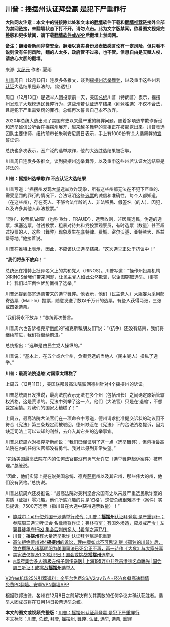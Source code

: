  <h2>川普：摇摆州认证拜登赢 是犯下严重罪行</h2> <p class="notice"><b>大陆网友注意：本文中的链接除此处和文末的<a href="https://github.com/bannedbook/fanqiang" >翻墙</a>软件下载和<a href="https://github.com/killgcd/justmysocks/blob/master/README.md">翻墙推荐</a>链接外全部为禁网链接，未翻墙状态下打不开，请勿点击。此为文字版禁闻，欲看图文视频完整版和更多禁闻，请下载<a href="https://github.com/bannedbook/fanqiang">翻墙软件或APP</a>后翻墙上禁闻网。</p><p>备注：翻墙看新闻非常安全，翻墙以真实身份发表敏感言论有一定风险，但只看不说则没有任何风险，翻的人太多，政府管不过来，也不管。信息自由是天赋人权，请放心大胆的翻墙。</b></p>  <div class="entry"> <p>来源:&nbsp;<span class='wp_keywordlink_affiliate'><a href="http://www.epochtimes.com/" title="大纪元" target="_blank">大纪元</a></span>                            作者:&nbsp;夏雨                                                 </p> <p><a href="https://www.bannedbook.org/bnews/tag/%e5%b7%9d%e6%99%ae/" class="st_tag internal_tag" rel="tag" title="标签 川普 下的日志">川普</a>周日（12月13日）连发多条推文，谈到<a href="https://www.bannedbook.org/bnews/tag/%E6%91%87%E6%91%86%E5%B7%9E/" class="st_tag internal_tag" rel="tag" title="标签 摇摆州 下的日志">摇摆州</a><a href="https://www.bannedbook.org/bnews/tag/%e9%80%89%e4%b8%be/" class="st_tag internal_tag" rel="tag" title="标签 选举 下的日志">选举</a><a href="https://www.bannedbook.org/bnews/tag/%E8%88%9E%E5%BC%8A/" class="st_tag internal_tag" rel="tag" title="标签 舞弊 下的日志">舞弊</a>，以及重申这些州若<a href="https://www.bannedbook.org/bnews/tag/%E8%AE%A4%E8%AF%81/" class="st_tag internal_tag" rel="tag" title="标签 认证 下的日志">认证</a>大选结果是非法的。（路透社）</p> <p>周日（12月13日）是选举人团投票前一天，美国<a href="https://www.bannedbook.org/bnews/tag/%e6%80%bb%e7%bb%9f/" class="st_tag internal_tag" rel="tag" title="标签 总统 下的日志">总统</a>川普（特朗普）表示，摇摆州发现了大规模选民舞弊行为，这些州若认证选举结果（<a href="https://www.bannedbook.org/bnews/tag/%e6%8b%9c%e7%99%bb/" class="st_tag internal_tag" rel="tag" title="标签 拜登 下的日志">拜登</a>胜选）不仅不合法，且是犯下严重需受罚的罪行。总统再次誓言自己永不放弃。</p> <p>2020年总统大选出现了美国有史以来最严重的舞弊问题，随着多项选举欺诈诉讼和选举诚信公听会在摇摆州展开，越来越多舞弊的真相正在被揭露出来。川普竞选团队主要律师、纽约前市长朱利安尼周日表示，手上有1000份有关大选舞弊的<span class='wp_keywordlink'><a href="https://www.bannedbook.org/forum5/topic17.html" title="宣誓与预言" target="_blank">宣誓</a></span>证词。</p> <p>总统也多次表示，因广泛的选举欺诈，他的大选胜选结果被窃取。</p> <p>川普周日连发多条推文，谈到摇摆州选举舞弊，以及重申这些州若认证大选结果是非法的。</p>  <p><strong>川普：摇摆州选举欺诈 不应认证大选结果</strong></p> <p>川普写道：“摇摆州发现大量选举欺诈现象，所有这些州都无法在不犯下严重的、需受惩罚的罪行的情况下，合法证明这些<a href="https://www.bannedbook.org/bnews/tag/%E9%80%89%E7%A5%A8/" class="st_tag internal_tag" rel="tag" title="标签 选票 下的日志">选票</a>的诚信和准确性。每个人都知道，（在这些州），存在死人、不够合法年龄的人、非法移民、假签名（的人）、囚犯，以及许多其他人非法投票。”</p> <p>“同样，投票机‘故障’（也称‘欺诈，FRAUD’），选票收割，非居民选民，伪造的选票，填塞选票，付钱投票，粗暴对待共和党投票观察员，有时选票（数量）甚至超过投票的人，这些（舞弊）现象发生在底特律、费城、密尔沃基、亚特兰大、匹兹堡等地。”他接着说。</p> <p>川普在推特上表示，因此，不应该认证选举结果。“这次选举正处于抗议中！”</p> <p><strong>“我们将永不放弃！”</strong></p> <p>总统还在推特上批评名义上的共和党人（RINOS）。川普写道：“操作州投票机构的RINOS给我们带来问题，让民主党人如此公然欺骗，以企图窃取选举。（事实上）我们以压倒性优势赢得了选举。”</p>  <p>川普还提到邮寄选票带来的选举舞弊。他表示，他们（民主党人）大胆妄为采用邮寄选票（Mail-In）投票，随意发送了数以千万计的选票，有些人获得两张，三张或四张选票。</p> <p>“我们将永不放弃！”总统再次誓言。</p> <p>川普周六也告诉福克斯<span class='wp_keywordlink_affiliate'><a href="https://www.bannedbook.org/" title="新闻">新闻</a></span>的“福克斯和朋友们”说：“（抗争）还没有结束，我们将继续前进，我们将继续前进。”</p> <p>总统指出：“选举是由民主党人操纵的。”</p> <p>川普说：“基本上，在五个或六个州，负责竞选的当地人（民主党人）操纵了选举。”</p> <p><strong>川普：最高法院退缩 对国家太糟糕了</strong></p>  <p>上周五（12月11日），美国联邦最高法院驳回德州针对4个摇摆州的诉讼。</p> <p>川普总统周日发推说，最高法院表示无法在多个州（包括州长）之间确定原始管辖权资格，这是荒谬的。宪法中列举了这一点。他们（大法官）只是在‘退缩’，不想裁定案情。对我们的国家太糟糕了！”</p> <p>上周五，最高法院大法官们在一项命令中写道，德州请求批准提交诉状的动议因不符合《宪法》第三条规定而被驳回。德州缺乏在《宪法》下的合法资格提诉，因为缺乏司法上可以认知的利益，去介入其它州的选举事宜。</p> <p>川普总统周六对福克斯新闻说：“我们已经证明了这一点（选举舞弊），但包括最高法院在内的任何法官都没有勇气。我对此感到非常失望。”</p> <p>“包括美国最高法院在内的任何法官都没有勇气允许它（选举舞弊起诉案件）被审理。”总统说。</p> <p>“因此，他们实际上是在说美国总统、德克<span class='wp_keywordlink'><a href="https://www.bannedbook.org/forum5/topic42.html" title="萨斯、诚信与自救" target="_blank">萨斯</a></span>州以及其它州，那些伟大的州，他们没有资格。”总统说。</p>  <p>川普总统周六还发推说：“最高法院对美利坚合众国有史以来最严重选民欺诈案的实质（证据）零兴趣。他们所感兴趣的只是‘资格’，这使总统很难基于（案件）实质提诉。7500万选票（指川普在大选中获得选票数量）！”</p> <ul class='op-related-articles' title='相关阅读'> <li><a href='https://www.bannedbook.org/bnews/cbnews/20201214/1447655.html' target='_blank'>鲍威尔：可行使外国干涉选举行政令；川普：<b>摇摆州</b>认证拜登赢 是严重罪行；参院周三选举听证会 名律师将作证；弗林将军：有国外渗透，应发戒严令！左翼暴徒华府行凶 集会后刺伤多人【希望之声TV】</a></li> <li><a href='https://www.bannedbook.org/bnews/comments/20201214/1447642.html' target='_blank'>川普：<b>摇摆州</b>有大量选举欺诈 认证拜登赢是犯重罪</a></li> <li><a href='https://www.bannedbook.org/bnews/bannedvideo/20201214/1447572.html' target='_blank'>高法拒绝德州对4<b>摇摆州</b>的诉讼，理由竟如此不可思议!继《孤独的川普》后，独立撰稿人诸葛明阳为美国司法已死公正不再，再一诗作《大危》与大家分享</a></li> <li><a href='https://www.bannedbook.org/bnews/taiwannews/20201214/1447532.html' target='_blank'>美宪法仅提及1 20就职日！国会或挑战<b>摇摆州</b>选举人</a></li> <li><a href='https://www.bannedbook.org/bnews/bannedvideo/20201214/1447471.html' target='_blank'>🔥华府集会多人遭极左份子刺伤送医│上海195万中共党员渗透名单曝光│国会周三听证！或挑战<b>摇摆州</b>选举人</a></li> </ul> <p class="texttj"> <a href="https://www.bannedbook.org/forum23/topic22702.html" target="_blank">V2free机场25%引荐返利：全平台免费SS/V2ray节点+经济套餐高速翻墙</a><br/> <a href="https://github.com/bannedbook/fanqiang/wiki/%E7%A6%81%E9%97%BB%E7%BD%91%E5%AE%89%E5%8D%93%E7%BF%BB%E5%A2%99%E6%96%B0%E9%97%BBAPP" target="_blank">免费PC翻墙、安卓VPN翻墙APP</a></p><p>根据联邦法律，各州在12月8日之前解决有关其票数的任何争议并确认获胜者。选举人团成员将在12月14日投票选举总统。</p><a name='sharetosocial'></a>       <div><b>本文的图文或视频完整版</b>：<a href='https://www.bannedbook.org/bnews/cbnews/20201214/1447663.html'>川普：摇摆州认证拜登赢 是犯下严重罪行</a></div>  </div><!--END ENTRY--> <div class="postfooter"> <div>本文标签：<a href="https://www.bannedbook.org/bnews/tag/%e5%b7%9d%e6%99%ae/" rel="tag">川普</a>, <a href="https://www.bannedbook.org/bnews/tag/%e6%80%bb%e7%bb%9f/" rel="tag">总统</a>, <a href="https://www.bannedbook.org/bnews/tag/%e6%8b%9c%e7%99%bb/" rel="tag">拜登</a>, <a href="https://www.bannedbook.org/bnews/tag/%E6%91%87%E6%91%86%E5%B7%9E/" rel="tag">摇摆州</a>, <a href="https://www.bannedbook.org/bnews/tag/%E8%88%9E%E5%BC%8A/" rel="tag">舞弊</a>, <a href="https://www.bannedbook.org/bnews/tag/%E8%AE%A4%E8%AF%81/" rel="tag">认证</a>, <a href="https://www.bannedbook.org/bnews/tag/%e9%80%89%e4%b8%be/" rel="tag">选举</a>, <a href="https://www.bannedbook.org/bnews/tag/%E9%80%89%E7%A5%A8/" rel="tag">选票</a>, <a href="https://www.bannedbook.org/bnews/tag/%E9%87%8D%E7%BD%AA/" rel="tag">重罪</a></div>  </div><!--END POSTFOOTER--> 